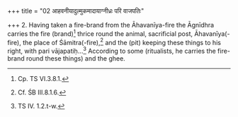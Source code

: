 +++
title = "02 आहवनीयादुल्मुकमादायाग्नीध्रः परि वाजपतिः"

+++
2. Having taken a fire-brand from the Āhavanīya-fire the Āgnīdhra carries the fire (brand)[^1] thrice round the animal, sacrificial post, Āhavanīya(-fire), the place of Śāmitra(-fire),[^2] and the (pit) keeping these things to his right, with pari vājapatiḥ...[^3] According to some (ritualists, he carries the fire-brand round these things) and the ghee.  


[^1]: Cp. TS VI.3.8.1.  

[^2]: Cf. ŚB III.8.1.6.  

[^3]: TS IV. 1.2.t-w.  
